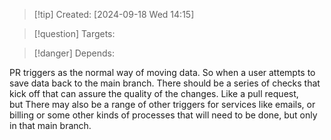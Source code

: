 
>[!tip] Created: [2024-09-18 Wed 14:15]

>[!question] Targets: 

>[!danger] Depends: 

PR triggers as the normal way of moving data. So when a user attempts to save data back to the main branch. There should be a series of checks that kick off that can assure the quality of the changes. Like a pull request, but There may also be a range of other triggers for services like emails, or billing or some other kinds of processes that will need to be done, but only in that main branch.